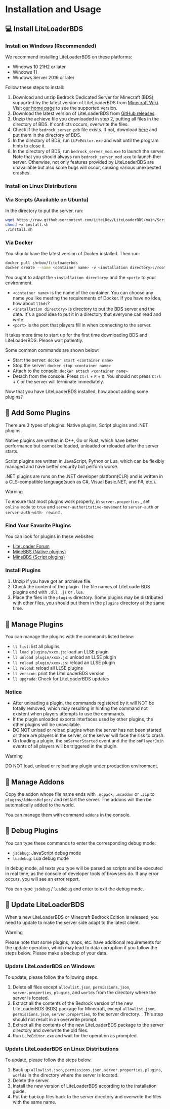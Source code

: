 # Installation and Usage

## 💻 Install LiteLoaderBDS

### Install on Windows (Recommended)

We recommend installing LiteLoaderBDS on these platforms:

* Windows 10 21H2 or later
* Windows 11
* Windows Server 2019 or later

Follow these steps to install:

1. Download and unzip Bedrock Dedicated Server for Minecraft (BDS) supported by the latest version of LiteLoaderBDS from [Minecraft Wiki](https://minecraft.fandom.com/wiki/Bedrock_Dedicated_Server#Download). Visit [our home page](https://www.litebds.com) to see the supported version.
2. Download the latest version of LiteLoaderBDS from [GitHub releases](https://github.com/LiteLDev/LiteLoader/releases/latest).
3. Unzip the achieve file you downloaded in step 2, putting all files in the directory of BDS. If conflicts occurs, overwrite the files.
4. Check if the `bedrock_server.pdb` file exists. If not, download [here](https://github.com/LiteLDev/LiteLoader/releases/latest) and put them in the directory of BDS.
5. In the directory of BDS, run `LLPeEditor.exe` and wait until the program hints to close it.
6. In the directory of BDS, run `bedrock_server_mod.exe` to launch the server. Note that you should always run `bedrock_server_mod.exe` to launch ther server. Otherwise, not only features provided by LiteLoaderBDS are unavailable but also some bugs will occur, causing various unexpected crashes.

### Install on Linux Distributions

### Via Scripts (Available on Ubuntu)

In the directory to put the server, run:

```sh
wget https://raw.githubusercontent.com/LiteLDev/LiteLoaderBDS/main/Scripts/install.sh
chmod +x install.sh
./install.sh
```

### Via Docker

You should have the latest version of Docker installed. Then run:

```sh
docker pull shrbox/liteloaderbds
docker create --name <container name> -v <installation directory>:/root/bedrock-server -p <port>:19132/udp -it shrbox/liteloaderbds
```

You ought to adapt the `<installation directory>` and the `<port>` to your environment.

* `<container name>` is the name of the container. You can choose any name you like meeting the requirements of Docker. If you have no idea, how about `llbds`?
* `<installation directory>` is directory to put the BDS server and the data. It's a good idea to put it in a directory that everyone can read and write.
* `<port>` is the port that players fill in when connecting to the server.

It takes more time to start up for the first time downloading BDS and LiteLoaderBDS. Please wait patiently.

Some common commands are shown below:

* Start the server: `docker start <container name>`
* Stop the server: `docker stop <container name>`
* Attach to the console: `docker attach <container name>`
* Detach from the console: Press `Ctrl` + `P` + `Q`. You should not press `Ctrl` + `C` or the server will terminate immediately.

Now that you have LiteLoaderBDS installed, how about adding some plugins?

## 🎯 Add Some Plugins

There are 3 types of plugins: Native plugins, Script plugins and .NET plugins.

Native plugins are written in C++, Go or Rust, which have better performance but cannot be loaded, unloaded or reloaded after the server starts.

Script plugins are written in JavaScript, Python or Lua, which can be flexibly managed and have better security but perform worse.

.NET plugins are runs on the .NET developer platform(CLR) and is written in a CLS-compatible language(such as C#, Visual Basic.NET, and F#, etc.).

> [!WARNING]
> To ensure that most plugins work properly, in `server.properties` , set `online-mode` to `true` and `server-authoritative-movement` to `server-auth` or `server-auth-with- rewind` .

### Find Your Favorite Plugins

You can look for plugins in these websites:

* [LiteLoader Forum](https://forum.litebds.com/)
* [MineBBS (Native plugins)](https://www.minebbs.net/resources/?prefix_id=59)
* [MineBBS (Script plugins)](https://www.minebbs.net/resources/?prefix_id=67)

### Install Plugins

1. Unzip if you have got an archieve file.
2. Check the content of the plugin. The file names of LiteLoaderBDS plugins end with `.dll`, `.js` or `.lua`.
3. Place the files in the `plugins` directory. Some plugins may be distributed with other files, you should put them in the `plugins` directory at the same time.

## 🔌 Manage Plugins

You can manage the plugins with the commands listed below:

* `ll list`: list all plugins
* `ll load plugins/xxxx.js`: load an LLSE plugin
* `ll unload plugin/xxxx.js`: unload an LLSE plugin
* `ll reload plugin/xxxx.js`: reload an LLSE plugin
* `ll reload`: reload all LLSE plugins
* `ll version`: print the LiteLoaderBDS version
* `ll upgrade`: Check for LiteLoaderBDS updates

### Notice

* After unloading a plugin, the commands registered by it will NOT be totally removed, which may resulting in hinting the command not existent when players attempts to use the commands.
* If the plugin unloaded exports interfaces used by other plugins, the other plugins will be unavailable.
* DO NOT unload or reload plugins when the server has not been started or there are players in the server, or the server will face the risk to crash.
* On loading a plugin, the `onServerStarted` event and the the `onPlayerJoin` events of all players will be triggered in the plugin.

> [!WARNING]
> DO NOT load, unload or reload any plugin under production environment.

## 🎨 Manage Addons

Copy the addon whose file name ends with `.mcpack`, `.mcaddon` or `.zip` to `plugins/AddonsHelper/` and restart the server. The addons will then be automatically added to the world.

You can manage them with command `addons` in the console.

## 📡 Debug Plugins

You can type these commands to enter the corresponding debug mode:

* `jsdebug`: JavaScript debug mode
* `luadebug`: Lua debug mode

In debug mode, all texts you type will be parsed as scripts and be executed in real time, as the console of developer tools of browsers do. If any error occurs, you will see an error report.

You can type `jsdebug` / `luadebug` and enter to exit the debug mode.

## 🚅 Update LiteLoaderBDS

When a new LiteLoaderBDS or Minecraft Bedrock Edition is released, you need to update to make the server side adapt to the latest client.

> [!WARNING]
> Please note that some plugins, maps, etc. have additional requirements for the update operation, which may lead to data corruption if you follow the steps below. Please make a backup of your data.

### Update LiteLoaderBDS on Windows

To update, please follow the following steps.

1. Delete all files except `allowlist.json`, `permissions.json`, `server.properties`, `plugins`, and `worlds` from the directory where the server is located.
2. Extract all the contents of the Bedrock version of the new LiteLoaderBDS (BDS) package for Minecraft, except `allowlist.json`, `permissions.json`, `server.properties`, to the server directory. . This step should not result in an overwrite prompt.
3. Extract all the contents of the new LiteLoaderBDS package to the server directory and overwrite the old files.
4. Run `LLPeEditor.exe` and wait for the operation as prompted.

### Update LiteLoaderBDS on Linux Distributions

To update, please follow the steps below.

1. Back up `allowlist.json`, `permissions.json`, `server.properties`, `plugins`, `worlds` in the directory where the server is located.
2. Delete the server.
3. Install the new version of LiteLoaderBDS according to the installation guide.
4. Put the backup files back to the server directory and overwrite the files with the same name.